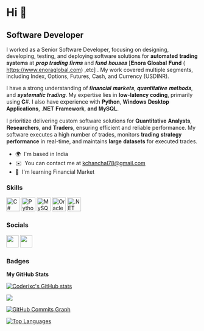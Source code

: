 Hi 👋 
=====================================

Software Developer
------------------

I worked as a Senior Software Developer, focusing on designing, developing, testing, and deploying software solutions for 𝐚𝐮𝐭𝐨𝐦𝐚𝐭𝐞𝐝 𝐭𝐫𝐚𝐝𝐢𝐧𝐠 𝐬𝐲𝐬𝐭𝐞𝐦𝐬 at 𝒑𝒓𝒐𝒑 𝒕𝒓𝒂𝒅𝒊𝒏𝒈 𝒇𝒊𝒓𝒎𝒔 and 𝒇𝒖𝒏𝒅 𝒉𝒐𝒖𝒔𝒆𝒔 [𝐄𝐧𝐨𝐫𝐚 𝐆𝐥𝐨𝐚𝐛𝐚𝐥 𝐅𝐮𝐧𝐝 ( https://www.enoraglobal.com) ,etc] . My work covered multiple segments, including Index, Options, Futures, Cash, and Currency (USDINR).

I have a strong understanding of 𝒇𝒊𝒏𝒂𝒏𝒄𝒊𝒂𝒍 𝒎𝒂𝒓𝒌𝒆𝒕𝒔, 𝒒𝒖𝒂𝒏𝒕𝒊𝒕𝒂𝒕𝒊𝒗𝒆 𝒎𝒆𝒕𝒉𝒐𝒅𝒔, and 𝒔𝒚𝒔𝒕𝒆𝒎𝒂𝒕𝒊𝒄 𝒕𝒓𝒂𝒅𝒊𝒏𝒈. My expertise lies in 𝐥𝐨𝐰-𝐥𝐚𝐭𝐞𝐧𝐜𝐲 𝐜𝐨𝐝𝐢𝐧𝐠, primarily using 𝐂#. I also have experience with 𝐏𝐲𝐭𝐡𝐨𝐧, 𝐖𝐢𝐧𝐝𝐨𝐰𝐬 𝐃𝐞𝐬𝐤𝐭𝐨𝐩 𝐀𝐩𝐩𝐥𝐢𝐜𝐚𝐭𝐢𝐨𝐧𝐬, .𝐍𝐄𝐓 𝐅𝐫𝐚𝐦𝐞𝐰𝐨𝐫𝐤, 𝐚𝐧𝐝 𝐌𝐲𝐒𝐐𝐋.


I prioritize delivering custom software solutions for 𝐐𝐮𝐚𝐧𝐭𝐢𝐭𝐚𝐭𝐢𝐯𝐞 𝐀𝐧𝐚𝐥𝐲𝐬𝐭𝐬, 𝐑𝐞𝐬𝐞𝐚𝐫𝐜𝐡𝐞𝐫𝐬, 𝐚𝐧𝐝 𝐓𝐫𝐚𝐝𝐞𝐫𝐬,  ensuring efficient and reliable performance. My software executes a high number of trades, monitors 𝐭𝐫𝐚𝐝𝐢𝐧𝐠 𝐬𝐭𝐫𝐚𝐭𝐞𝐠𝐲 𝐩𝐞𝐫𝐟𝐨𝐫𝐦𝐚𝐧𝐜𝐞 in real-time, and maintains 𝐥𝐚𝐫𝐠𝐞 𝐝𝐚𝐭𝐚𝐬𝐞𝐭𝐬 for executed trades.

* 🌍  I'm based in India
* ✉️  You can contact me at [kchanchal78@gmail.com](mailto:kchanchal78@gmail.com)
* 🧠  I'm learning Financial Market

### Skills

<p align="left">
<a href="https://docs.microsoft.com/en-us/dotnet/csharp/" target="_blank" rel="noreferrer"><img src="https://raw.githubusercontent.com/danielcranney/readme-generator/main/public/icons/skills/csharp-colored.svg" width="36" height="36" alt="C#" /></a>
<a href="https://www.python.org/" target="_blank" rel="noreferrer"><img src="https://raw.githubusercontent.com/danielcranney/readme-generator/main/public/icons/skills/python-colored.svg" width="36" height="36" alt="Python" /></a>
<a href="https://www.mysql.com/" target="_blank" rel="noreferrer"><img src="https://raw.githubusercontent.com/danielcranney/readme-generator/main/public/icons/skills/mysql-colored.svg" width="36" height="36" alt="MySQL" /></a>
<a href="https://www.oracle.com/uk/index.html" target="_blank" rel="noreferrer"><img src="https://raw.githubusercontent.com/danielcranney/readme-generator/main/public/icons/skills/oracle-colored.svg" width="36" height="36" alt="Oracle" /></a>
<a href="https://dotnet.microsoft.com/en-us/" target="_blank" rel="noreferrer"><img src="https://raw.githubusercontent.com/danielcranney/readme-generator/main/public/icons/skills/dot-net-colored.svg" width="36" height="36" alt=".NET" /></a>
<a href="https://www.litedb.org/" /></a>
</p>


### Socials

<p align="left"> <a href="https://www.github.com/Coderixc" target="_blank" rel="noreferrer"><img src="https://raw.githubusercontent.com/danielcranney/readme-generator/main/public/icons/socials/github-dark.svg" width="32" height="32" /></a> <a href="https://www.linkedin.com/in/kamalchanchal" target="_blank" rel="noreferrer"><img src="https://raw.githubusercontent.com/danielcranney/readme-generator/main/public/icons/socials/linkedin.svg" width="32" height="32" /></a></p>

### Badges

<b>My GitHub Stats</b>

<a href="http://www.github.com/Coderixc"><img src="https://github-readme-stats.vercel.app/api?username=Coderixc&show_icons=true&hide=&count_private=true&title_color=0891b2&text_color=ffffff&icon_color=f97316&bg_color=000000&hide_border=true&show_icons=true" alt="Coderixc's GitHub stats" /></a>

<a href="http://www.github.com/Coderixc"><img src="https://github-readme-streak-stats.herokuapp.com/?user=Coderixc&stroke=ffffff&background=000000&ring=0891b2&fire=0891b2&currStreakNum=ffffff&currStreakLabel=0891b2&sideNums=ffffff&sideLabels=ffffff&dates=ffffff&hide_border=true" /></a>

<a href="http://www.github.com/Coderixc"><img src="https://activity-graph.herokuapp.com/graph?username=Coderixc&bg_color=000000&color=ffffff&line=f97316&point=ffffff&area_color=000000&area=true&hide_border=true&custom_title=GitHub%20Commits%20Graph" alt="GitHub Commits Graph" /></a>

<a href="https://github.com/Coderixc" align="left"><img src="https://github-readme-stats.vercel.app/api/top-langs/?username=Coderixc&langs_count=10&title_color=0891b2&text_color=ffffff&icon_color=f97316&bg_color=000000&hide_border=true&locale=en&custom_title=Top%20%Languages" alt="Top Languages" /></a>
